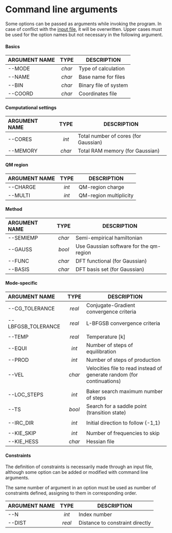 # Command line arguments
Some options can be passed as arguments while invoking the program.
In case of conflict with the [input file](./options_file.md), it will be overwritten.
Upper cases must be used for the option names but not necessary in
the following argument.

#### Basics
|   ARGUMENT NAME  | TYPE   | DESCRIPTION |
| :--------------- | :--:   | ----------- |
| --MODE           | *char* | Type of calculation |
| --NAME           | *char* | Base name for files |
| --BIN            | *char* | Binary file of system |
| --COORD          | *char* | Coordinates file |

#### Computational settings
|   ARGUMENT NAME  | TYPE   | DESCRIPTION |
| :--------------- | :--:   | ----------- |
| --CORES          | *int*  | Total number of cores (for Gaussian) |
| --MEMORY         | *char* | Total RAM memory (for Gaussian) |

#### QM region
|   ARGUMENT NAME  | TYPE   | DESCRIPTION |
| :--------------- | :--:   | ----------- |
| --CHARGE         | *int*  | QM-region charge |
| --MULTI          | *int*  | QM-region multiplicity |

#### Method
|   ARGUMENT NAME  | TYPE   | DESCRIPTION |
| :--------------- | :--:   | ----------- |
| --SEMIEMP        | *char* | Semi-empirical hamiltonian |
| --GAUSS          | *bool* | Use Gaussian software for the qm-region |
| --FUNC           | *char* | DFT functional (for Gaussian) |
| --BASIS          | *char* | DFT basis set (for Gaussian) |

#### Mode-specific
|   ARGUMENT NAME    | TYPE   | DESCRIPTION |
| :--------------    | :--:   | ----------- |
| --CG_TOLERANCE     | *real* | Conjugate-Gradient convergence criteria |
| --LBFGSB_TOLERANCE | *real* | L-BFGSB convergence criteria |
| | |
| --TEMP             | *real* | Temperature [k] |
| --EQUI             | *int*  | Number of steps of equilibration |
| --PROD             | *int*  | Number of steps of production |
| --VEL              | *char* | Velocities file to read instead of generate random (for continuations) |
| | |
| --LOC_STEPS        | *int*  | Baker search maximum number of steps |
| --TS               | *bool* | Search for a saddle point (transition state) |
| | |
| --IRC_DIR          | *int*  | Initial direction to follow {-1,1} |
| | |
| --KIE_SKIP         | *int*  | Number of frequencies to skip |
| --KIE_HESS         | *char* | Hessian file |

#### Constraints
The definition of constraints is necessarily made through an input file, although
some option can be added or modified with command line arguments.

The same number of argument in an option must be used as number of constraints defined,
assigning to them in corresponding order.

|   ARGUMENT NAME  | TYPE   | DESCRIPTION |
| :--------------- | :--:   | ----------- |
| --N              | *int*  | Index number |
| --DIST           | *real* | Distance to constraint directly |
